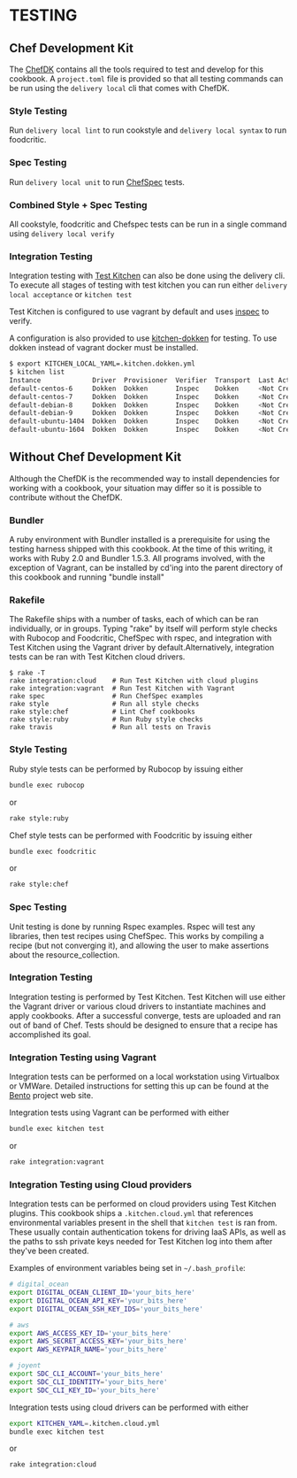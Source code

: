 # TESTING

## Chef Development Kit

The [ChefDK](https://docs.chef.io/about_chefdk.html) contains all the tools required to test and develop for this cookbook. A `project.toml` file is provided so that all testing commands can be run using the `delivery local` cli that comes with ChefDK.

### Style Testing

Run `delivery local lint` to run cookstyle and `delivery local syntax` to run foodcritic.

### Spec Testing

Run `delivery local unit` to run [ChefSpec](https://github.com/chefspec/chefspec) tests.

### Combined Style + Spec Testing

All cookstyle, foodcritic and Chefspec tests can be run in a single command using `delivery local verify`

### Integration Testing

Integration testing with [Test Kitchen](https://docs.chef.io/kitchen.html) can also be done using the delivery cli. To execute all stages of testing with test kitchen you can run either `delivery local acceptance` or `kitchen test`

Test Kitchen is configured to use vagrant by default and uses [inspec](https://www.inspec.io/) to verify.

A configuration is also provided to use [kitchen-dokken](https://github.com/someara/kitchen-dokken) for testing. To use dokken instead of vagrant docker must be installed.

```sh
$ export KITCHEN_LOCAL_YAML=.kitchen.dokken.yml
$ kitchen list
Instance             Driver  Provisioner  Verifier  Transport  Last Action    Last Error
default-centos-6     Dokken  Dokken       Inspec    Dokken     <Not Created>  <None>
default-centos-7     Dokken  Dokken       Inspec    Dokken     <Not Created>  <None>
default-debian-8     Dokken  Dokken       Inspec    Dokken     <Not Created>  <None>
default-debian-9     Dokken  Dokken       Inspec    Dokken     <Not Created>  <None>
default-ubuntu-1404  Dokken  Dokken       Inspec    Dokken     <Not Created>  <None>
default-ubuntu-1604  Dokken  Dokken       Inspec    Dokken     <Not Created>  <None>
```

## Without Chef Development Kit

Although the ChefDK is the recommended way to install dependencies for working with a cookbook, your situation may differ so it is possible to contribute without the ChefDK.

### Bundler

A ruby environment with Bundler installed is a prerequisite for using
the testing harness shipped with this cookbook. At the time of this
writing, it works with Ruby 2.0 and Bundler 1.5.3. All programs
involved, with the exception of Vagrant, can be installed by cd'ing
into the parent directory of this cookbook and running "bundle install"

### Rakefile

The Rakefile ships with a number of tasks, each of which can be ran
individually, or in groups. Typing "rake" by itself will perform style
checks with Rubocop and Foodcritic, ChefSpec with rspec, and
integration with Test Kitchen using the Vagrant driver by
default.Alternatively, integration tests can be ran with Test Kitchen
cloud drivers.

```text
$ rake -T
rake integration:cloud    # Run Test Kitchen with cloud plugins
rake integration:vagrant  # Run Test Kitchen with Vagrant
rake spec                 # Run ChefSpec examples
rake style                # Run all style checks
rake style:chef           # Lint Chef cookbooks
rake style:ruby           # Run Ruby style checks
rake travis               # Run all tests on Travis
```

### Style Testing

Ruby style tests can be performed by Rubocop by issuing either

```sh
bundle exec rubocop
```

or

```sh
rake style:ruby
```

Chef style tests can be performed with Foodcritic by issuing either

```sh
bundle exec foodcritic
```

or

```sh
rake style:chef
```

### Spec Testing

Unit testing is done by running Rspec examples. Rspec will test any
libraries, then test recipes using ChefSpec. This works by compiling a
recipe (but not converging it), and allowing the user to make
assertions about the resource_collection.

### Integration Testing

Integration testing is performed by Test Kitchen. Test Kitchen will
use either the Vagrant driver or various cloud drivers to instantiate
machines and apply cookbooks. After a successful converge, tests are
uploaded and ran out of band of Chef. Tests should be designed to
ensure that a recipe has accomplished its goal.

### Integration Testing using Vagrant

Integration tests can be performed on a local workstation using
Virtualbox or VMWare. Detailed instructions for setting this up can be
found at the [Bento](https://github.com/chef/bento) project web site.

Integration tests using Vagrant can be performed with either

```sh
bundle exec kitchen test
```

or

```sh
rake integration:vagrant
```

### Integration Testing using Cloud providers

Integration tests can be performed on cloud providers using
Test Kitchen plugins. This cookbook ships a `.kitchen.cloud.yml`
that references environmental variables present in the shell that
`kitchen test` is ran from. These usually contain authentication
tokens for driving IaaS APIs, as well as the paths to ssh private keys
needed for Test Kitchen log into them after they've been created.

Examples of environment variables being set in `~/.bash_profile`:

```sh
# digital_ocean
export DIGITAL_OCEAN_CLIENT_ID='your_bits_here'
export DIGITAL_OCEAN_API_KEY='your_bits_here'
export DIGITAL_OCEAN_SSH_KEY_IDS='your_bits_here'

# aws
export AWS_ACCESS_KEY_ID='your_bits_here'
export AWS_SECRET_ACCESS_KEY='your_bits_here'
export AWS_KEYPAIR_NAME='your_bits_here'

# joyent
export SDC_CLI_ACCOUNT='your_bits_here'
export SDC_CLI_IDENTITY='your_bits_here'
export SDC_CLI_KEY_ID='your_bits_here'
```

Integration tests using cloud drivers can be performed with either

```sh
export KITCHEN_YAML=.kitchen.cloud.yml
bundle exec kitchen test
```

or

```sh
rake integration:cloud
```
